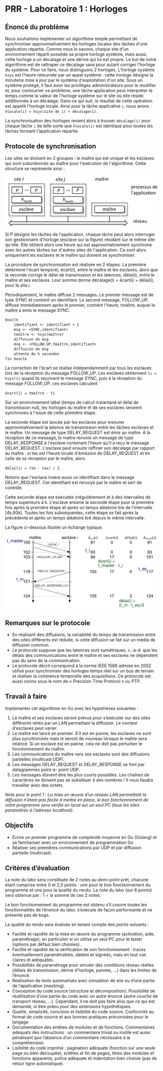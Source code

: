 # PRR - Laboratoire 1 : Horloges

## Énoncé du problème

Nous souhaitons implémenter un algorithme simple permettant de synchroniser approximativement les
horloges locales des tâches d'une application répartie. Comme nous le savons, chaque site d'un
environnement réparti possède sa propre horloge système, mais aussi, cette horloge a un décalage et
une dérive qui lui est propre. Le but de notre algorithme est de rattraper ce décalage sans pour autant
corriger l'horloge du système. Pour ce faire, nous distinguons 2 horloges. L'horloge système `hsys` est
l'heure retournée par un appel système : cette horloge désigne la minuterie mise à jour par le système
d'exploitation d'un site. Sous un système protégé, il faut avoir les privilèges administrateurs pour le
modifier et, pour contourner ce problème, une tâche applicative peut interpréter le temps comme la
valeur de l'horloge système sur le site où elle réside additionnée à un décalage. Dans ce qui suit, le
résultat de cette opération est appelé l'horloge locale. Ainsi pour la tâche applicative `i`, nous avons :
`hlocale(i) = hsys(site de i) + décalage(i)`.

La synchronisation des horloges revient alors à trouver `décalage(i)` pour chaque tâche `i` de telle sorte
que `hlocale(i)` est identique pour toutes les tâches formant l'application répartie.

## Protocole de synchronisation

Les sites se divisent en 2 groupes : le maître qui est unique et les esclaves qui sont subordonnés au
maître pour l'exécution de l'algorithme. Cette structure se représente ainsi :

![Master and slaves structure](img/MasterAndSlaves.png)

Si P désigne les tâches de l'application, chaque tâche peut alors interroger son gestionnaire d'horloge
(esclave sur la figure) résidant sur le même site qu'elle. Elle obtient alors une heure qui est
approximativement synchrone avec les autres tâches sur d'autres sites de l'application. Ce sont alors
uniquement les esclaves et le maître qui doivent se synchroniser.

La procédure de synchronisation est réalisée en 2 étapes. La première détermine l'écart temporel,
écart(i), entre le maître et les esclaves, alors que la seconde corrige le délai de transmission et les
latences, délai(i), entre le maître et ses esclaves. Leur somme donne décalage(i) = écart(i) + délai(i),
pour le site i.

Périodiquement, le maître diffuse 2 messages. Le premier message est de type SYNC et contient un
identifiant. Le second message, FOLLOW_UP, diffusé immédiatement après le premier, contient
l'heure, tmaître, auquel le maître a émis le message SYNC.

```
boucle
    identifiant <- identifiant + 1
    msg <- <SYNC,identifiant>
    tmaître <- hsys(maître)
    diffusion de msg
    msg <- <FOLLOW_UP,tmaître,identifiant>
    diffusion de msg
    attente de k secondes
fin boucle
```

La correction de l'écart se réalise indépendamment par tous les esclaves lors de la réception du
message FOLLOW_UP. Les esclaves obtiennent `ti = hsys(i)` quand ils reçoivent le message SYNC, puis
à la réception du message FOLLOW_UP, ces esclaves calculent

`écart(i) = tmaître - ti`

Sur un environnement idéal (temps de calcul instantané et délai de transmission nul), les horloges du
maître et de ses esclaves seraient synchrones à l'issue de cette première étape.

La seconde étape est lancée par les esclaves pour mesurer approximativement la latence de
transmission entre les tâches esclaves et le maître. Un message de type DELAY_REQUEST est émis
au maître. À la réception de ce message, le maître renvoie un message de type DELAY_RESPONSE à
l'esclave contenant l'heure qu'il a reçu le message DELAY_REQUEST. L'esclave peut ensuite raffiner
son décalage par rapport au maître : si tes est l'heure locale d'émission de DELAY_REQUEST et tm
celle de sa réception par le maître, alors

`délai(i) = (tm - tes) / 2.`

Notons que l'esclave insère aussi un identifiant dans le message DELAY_REQUEST. Cet identifiant
est renvoyé par le maître et sert de contrôle.

Cette seconde étape est exécutée irrégulièrement et à des intervalles de temps supérieurs à k. L'esclave
entame la seconde étape pour la première fois après la première étape et après un temps aléatoire tiré
de l'intervalle [4k,60k]. Toutes les fois subséquentes, cette étape se fait après la précédente et après un
temps aléatoire tiré depuis le même intervalle.

La figure ci-dessous illustre un échange typique.

![Typical communication](img/TypicalCommunication.png)

## Remarques sur le protocole

- En réalisant des diffusions, la variabilité du temps de transmission entre des sites différents est
réduite, si cette diffusion se fait sur un média de diffusion commun.
- Le protocole suppose que les latences sont symétriques, c.-à-d. que les délais des
communications entre le maître et ses esclaves ne dépendent pas du sens de la communication.
- Le protocole décrit correspond à la norme IEEE 1588 admise en 2002 utilisé pour
synchroniser des horloges temps réel sur un bus de terrain et réaliser la cohérence temporelle
des acquisitions. Ce protocole est aussi connu sous le nom de « Precision Time Protocol » ou
PTP.

## Travail à faire

Implémenter cet algorithme en Go avec les hypothèses suivantes :

1. Le maître et ses esclaves seront prévus pour s’exécuter sur des sites différents reliés par un LAN
permettant la diffusion. Le nombre d'esclaves peut varier.
2. Le maître est lancé en premier. S’il est en panne, les esclaves ne sont plus synchronisés mais le
seront de nouveau lorsque le maître sera relancé. Si un esclave est en panne, cela ne doit pas
perturber le fonctionnement du maître.
3. Les communications du maître vers ses esclaves sont des diffusions partielles (multicast UDP).
4. Les messages DELAY_REQUEST et DELAY_RESPONSE se font par datagrammes point-à-
point UDP.
5. Les messages doivent être les plus courts possibles. Les chaînes de caractères ne doivent pas se
substituer à des nombres ! Il vous faudra travailler avec des octets.

_Note pour le point 1 : La mise en œuvre d’un réseau LAN permettant la diffusion n’étant pas facile à
mettre en place, le bon fonctionnement de votre programme sera vérifié en local sur un seul PC (tous
les sites paramétrés à l’adresse localhost)._

## Objectifs

- Écrire un premier programme de complexité moyenne en Go (Golang) et se familiariser avec
un environnement de programmation Go
- Réaliser ses premières communications par UDP et par diffusion partielle (multicast).

## Critères d’évaluation

La note du labo sera constituée de 2 notes au demi-point prêt, chacune étant comprise entre 0 et 2,5
points : une pour le bon fonctionnement du programme et une pour la qualité du rendu. La note du
labo (sur 6 points) sera obtenue par : 1 + la somme de ces 2 notes.

Le bon fonctionnement du programme est obtenu s’il couvre toutes les fonctionnalités de l’énoncé du
labo, s’exécute de façon performante et ne présente pas de bugs.

La qualité du rendu sera évaluée en tenant compte des points suivants :

- Facilité et rapidité de la mise en œuvre du programme (activation, aide, paramétrage), en
particulier si on utilise un seul PC pour le tester (options par défaut bien choisies).
- Facilité et rapidité de la vérification de son fonctionnement : traces éventuellement
paramétrables, datées et signées, mais en tout cas claires et adéquates.
- Possibilités de paramétrage pour simuler des conditions réseau réelles (délais de transmission,
dérive d’horloge, pannes, ...) dans les limites de l’énoncé.
- Réalisation de tests automatisés avec simulation de site ou d’une partie de l’application
(mocking).
- Conception du code source (structure et décomposition). Possibilité de réutilisation d’une
partie du code avec un autre énoncé (autre couche de transport réseau, ...). Cependant, il ne
doit pas faire plus que ce qui est demandé, ni être prévu pour des extensions hypothétiques.
- Qualité, simplicité, concision et lisibilité du code source. Conformité au format de code source
et aux bonnes pratiques préconisées pour le langage.
- Documentation des entêtes de modules et de fonctions. Commentaires adéquats des
instructions : un commentaire trivial ou inutile est aussi pénalisant que l’absence d’un
commentaire nécessaire à la compréhension.
- Lisibilité du code imprimé : pagination adéquate (fonction sur une seule page ou bien
découpée), entêtes et fin de pages, titres des modules et fonctions apparents, police adéquate et
indentation bien choisie (pas de retour ligne automatique).

